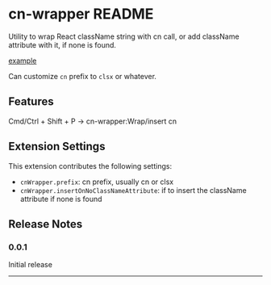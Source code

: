 # cn-wrapper README

Utility to wrap React className string with cn call,
or add className attribute with it, if none is found.

[example](./example.gif)

Can customize `cn` prefix to `clsx` or whatever.

## Features

Cmd/Ctrl + Shift + P -> cn-wrapper:Wrap/insert cn

## Extension Settings

This extension contributes the following settings:

- `cnWrapper.prefix`: cn prefix, usually cn or clsx
- `cnWrapper.insertOnNoClassNameAttribute`: if to insert the className attribute if none is found

<!-- ## Known Issues

Calling out known issues can help limit users opening duplicate issues against your extension. -->

## Release Notes

### 0.0.1

Initial release

---
